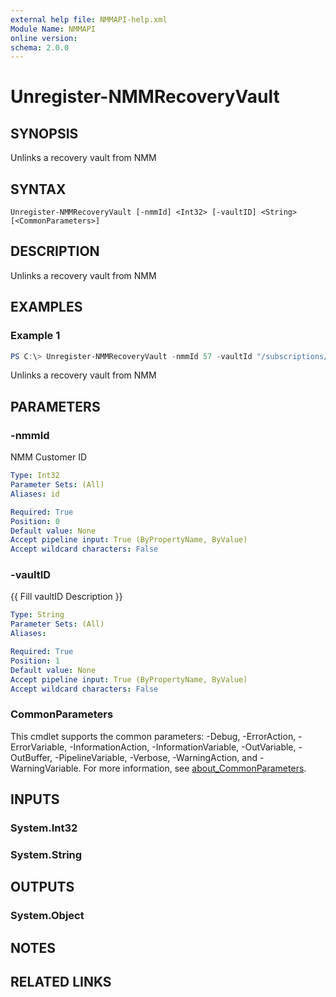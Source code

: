 ```yaml
---
external help file: NMMAPI-help.xml
Module Name: NMMAPI
online version:
schema: 2.0.0
---
```


# Unregister-NMMRecoveryVault

## SYNOPSIS
Unlinks a recovery vault from NMM

## SYNTAX

```
Unregister-NMMRecoveryVault [-nmmId] <Int32> [-vaultID] <String> [<CommonParameters>]
```

## DESCRIPTION
Unlinks a recovery vault from NMM

## EXAMPLES

### Example 1
```powershell
PS C:\> Unregister-NMMRecoveryVault -nmmId 57 -vaultId "/subscriptions/{subscriptionId}/resourceGroups/{resourceGroup}/providers/Microsoft.RecoveryServices/vaults/{vaultName}"
```

Unlinks a recovery vault from NMM

## PARAMETERS

### -nmmId
NMM Customer ID

```yaml
Type: Int32
Parameter Sets: (All)
Aliases: id

Required: True
Position: 0
Default value: None
Accept pipeline input: True (ByPropertyName, ByValue)
Accept wildcard characters: False
```

### -vaultID
{{ Fill vaultID Description }}

```yaml
Type: String
Parameter Sets: (All)
Aliases:

Required: True
Position: 1
Default value: None
Accept pipeline input: True (ByPropertyName, ByValue)
Accept wildcard characters: False
```

### CommonParameters
This cmdlet supports the common parameters: -Debug, -ErrorAction, -ErrorVariable, -InformationAction, -InformationVariable, -OutVariable, -OutBuffer, -PipelineVariable, -Verbose, -WarningAction, and -WarningVariable. For more information, see [about_CommonParameters](http://go.microsoft.com/fwlink/?LinkID=113216).

## INPUTS

### System.Int32

### System.String

## OUTPUTS

### System.Object
## NOTES

## RELATED LINKS
